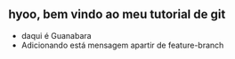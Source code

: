 ## hyoo, bem vindo ao meu tutorial de git

- daqui é Guanabara
- Adicionando está mensagem apartir de feature-branch
